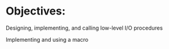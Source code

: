 # Objectives: 

Designing, implementing, and calling low-level I/O procedures

Implementing and using a macro
